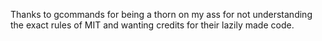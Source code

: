 Thanks to gcommands for being a thorn on my ass for not understanding the exact rules of MIT and wanting credits for their lazily made code.